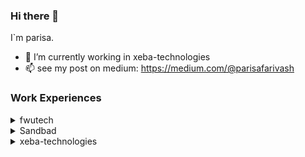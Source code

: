 ### Hi there 👋

<!--
**parisafarivashh/parisafarivashh** is a ✨ _special_ ✨ repository because its `README.md` (this file) appears on your GitHub profile.

Here are some ideas to get you started:

- 🔭 I’m currently working on ...
- 🌱 I’m currently learning ...
- 👯 I’m looking to collaborate on ...
- 🤔 I’m looking for help with ...
- 💬 Ask me about ...
- 📫 How to reach me: ...
- 😄 Pronouns: ...
- ⚡ Fun fact: ...
-->

I`m parisa.

- 🔭 I’m currently working in xeba-technologies
- 📫 see my post on medium: https://medium.com/@parisafarivash

### Work Experiences

  <details>
  <summary>fwutech</summary>
  Experienced Python Developer with a demonstrated history of working in the information technology 
  and data analysis on mobile network infrastructure 2G/3G/4G big data in Ran and transmission sides.

  Using database like postgressql, clickhouse. Experience writing python scripts.  
  Use Linux OS and Grafana for some of UI purposes

  https://www.fwutech.com
  </details>
  
  <details>
  <summary>Sandbad</summary>
  Part of Backend Sandbad SuperAPP.
  
  Part of Backend Quiztion Game. 
  
  we used python, django-restframwork, celery, redis, postgres 
  

  https://quiztion.ir
  </details>
  
  <details>
  <summary>xeba-technologies</summary>
  We uses python, django-restframwork, websocket, RabbitMq, celery, redis, postgres
  
  https://www.linkedin.com/company/xeba-technologies
  </details>

